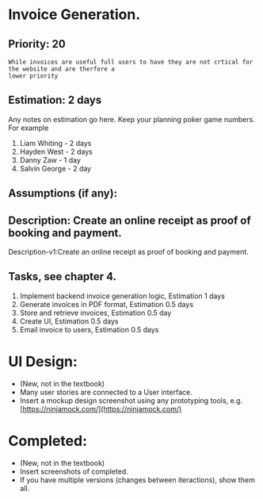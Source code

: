 # Invoice Generation.

## Priority: 20
    While invoices are useful full users to have they are not crtical for the website and are therfore a
    lower priority

## Estimation: 2 days
Any notes on estimation go here. Keep your planning poker game numbers. For example
1. Liam Whiting - 2 days
2. Hayden West - 2 days
3. Danny Zaw - 1 day
4. Salvin George - 2 day

## Assumptions (if any):

## Description: Create an online receipt as proof of booking and payment.

Description-v1:Create an online receipt as proof of booking and payment.

## Tasks, see chapter 4.

1. Implement backend invoice generation logic, Estimation 1 days
2. Generate invoices in PDF format, Estimation 0.5 days
3. Store and retrieve invoices, Estimation 0.5 day
4. Create UI, Estimation 0.5 days
5. Email invoice to users, Estimation 0.5 days



# UI Design:
* (New, not in the textbook) 
* Many user stories are connected to a User interface.
* Insert a mockup design screenshot using any prototyping tools, e.g. [https://ninjamock.com/](https://ninjamock.com/)

# Completed:
* (New, not in the textbook) 
* Insert screenshots of completed. 
* If you have multiple versions (changes between iteractions), show them all.

